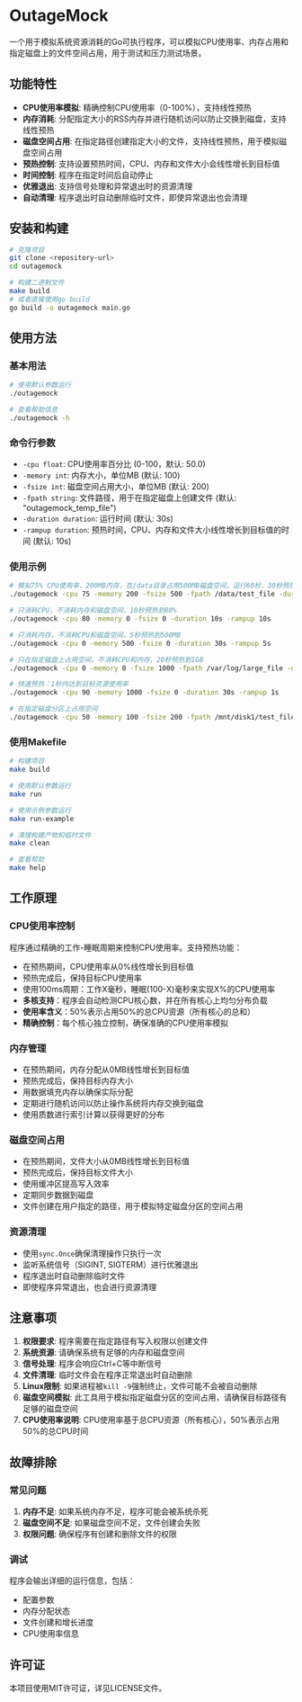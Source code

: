 # OutageMock

一个用于模拟系统资源消耗的Go可执行程序，可以模拟CPU使用率、内存占用和指定磁盘上的文件空间占用，用于测试和压力测试场景。

## 功能特性

- **CPU使用率模拟**: 精确控制CPU使用率（0-100%），支持线性预热
- **内存消耗**: 分配指定大小的RSS内存并进行随机访问以防止交换到磁盘，支持线性预热
- **磁盘空间占用**: 在指定路径创建指定大小的文件，支持线性预热，用于模拟磁盘空间占用
- **预热控制**: 支持设置预热时间，CPU、内存和文件大小会线性增长到目标值
- **时间控制**: 程序在指定时间后自动停止
- **优雅退出**: 支持信号处理和异常退出时的资源清理
- **自动清理**: 程序退出时自动删除临时文件，即使异常退出也会清理

## 安装和构建

```bash
# 克隆项目
git clone <repository-url>
cd outagemock

# 构建二进制文件
make build
# 或者直接使用go build
go build -o outagemock main.go
```

## 使用方法

### 基本用法

```bash
# 使用默认参数运行
./outagemock

# 查看帮助信息
./outagemock -h
```

### 命令行参数

- `-cpu float`: CPU使用率百分比 (0-100，默认: 50.0)
- `-memory int`: 内存大小，单位MB (默认: 100)
- `-fsize int`: 磁盘空间占用大小，单位MB (默认: 200)
- `-fpath string`: 文件路径，用于在指定磁盘上创建文件 (默认: "outagemock_temp_file")
- `-duration duration`: 运行时间 (默认: 30s)
- `-rampup duration`: 预热时间，CPU、内存和文件大小线性增长到目标值的时间 (默认: 10s)

### 使用示例

```bash
# 模拟75% CPU使用率，200MB内存，在/data目录占用500MB磁盘空间，运行60秒，30秒预热
./outagemock -cpu 75 -memory 200 -fsize 500 -fpath /data/test_file -duration 60s -rampup 30s

# 只消耗CPU，不消耗内存和磁盘空间，10秒预热到80%
./outagemock -cpu 80 -memory 0 -fsize 0 -duration 10s -rampup 10s

# 只消耗内存，不消耗CPU和磁盘空间，5秒预热到500MB
./outagemock -cpu 0 -memory 500 -fsize 0 -duration 30s -rampup 5s

# 只在指定磁盘上占用空间，不消耗CPU和内存，20秒预热到1GB
./outagemock -cpu 0 -memory 0 -fsize 1000 -fpath /var/log/large_file -duration 60s -rampup 20s

# 快速预热：1秒内达到目标资源使用率
./outagemock -cpu 90 -memory 1000 -fsize 0 -duration 30s -rampup 1s

# 在指定磁盘分区上占用空间
./outagemock -cpu 50 -memory 100 -fsize 200 -fpath /mnt/disk1/test_file -duration 30s -rampup 5s
```

### 使用Makefile

```bash
# 构建项目
make build

# 使用默认参数运行
make run

# 使用示例参数运行
make run-example

# 清理构建产物和临时文件
make clean

# 查看帮助
make help
```

## 工作原理

### CPU使用率控制
程序通过精确的工作-睡眠周期来控制CPU使用率。支持预热功能：
- 在预热期间，CPU使用率从0%线性增长到目标值
- 预热完成后，保持目标CPU使用率
- 使用100ms周期：工作X毫秒，睡眠(100-X)毫秒来实现X%的CPU使用率
- **多核支持**：程序会自动检测CPU核心数，并在所有核心上均匀分布负载
- **使用率含义**：50%表示占用50%的总CPU资源（所有核心的总和）
- **精确控制**：每个核心独立控制，确保准确的CPU使用率模拟

### 内存管理
- 在预热期间，内存分配从0MB线性增长到目标值
- 预热完成后，保持目标内存大小
- 用数据填充内存以确保实际分配
- 定期进行随机访问以防止操作系统将内存交换到磁盘
- 使用质数进行索引计算以获得更好的分布

### 磁盘空间占用
- 在预热期间，文件大小从0MB线性增长到目标值
- 预热完成后，保持目标文件大小
- 使用缓冲区提高写入效率
- 定期同步数据到磁盘
- 文件创建在用户指定的路径，用于模拟特定磁盘分区的空间占用

### 资源清理
- 使用`sync.Once`确保清理操作只执行一次
- 监听系统信号（SIGINT, SIGTERM）进行优雅退出
- 程序退出时自动删除临时文件
- 即使程序异常退出，也会进行资源清理

## 注意事项

1. **权限要求**: 程序需要在指定路径有写入权限以创建文件
2. **系统资源**: 请确保系统有足够的内存和磁盘空间
3. **信号处理**: 程序会响应Ctrl+C等中断信号
4. **文件清理**: 临时文件会在程序正常退出时自动删除
5. **Linux限制**: 如果进程被`kill -9`强制终止，文件可能不会被自动删除
6. **磁盘空间模拟**: 此工具用于模拟指定磁盘分区的空间占用，请确保目标路径有足够的磁盘空间
7. **CPU使用率说明**: CPU使用率基于总CPU资源（所有核心），50%表示占用50%的总CPU时间

## 故障排除

### 常见问题

1. **内存不足**: 如果系统内存不足，程序可能会被系统杀死
2. **磁盘空间不足**: 如果磁盘空间不足，文件创建会失败
3. **权限问题**: 确保程序有创建和删除文件的权限

### 调试

程序会输出详细的运行信息，包括：
- 配置参数
- 内存分配状态
- 文件创建和增长进度
- CPU使用率信息

## 许可证

本项目使用MIT许可证，详见LICENSE文件。
